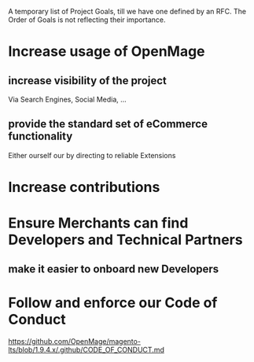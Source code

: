 A temporary list of Project Goals, till we have one defined by an RFC.
The Order of Goals is not reflecting their importance.


# Increase usage of OpenMage

## increase visibility of the project

Via Search Engines, Social Media, ...

## provide the standard set of eCommerce functionality

Either ourself our by directing to reliable Extensions

# Increase contributions


# Ensure Merchants can find Developers and Technical Partners

## make it easier to onboard new Developers

# Follow and enforce our Code of Conduct

https://github.com/OpenMage/magento-lts/blob/1.9.4.x/.github/CODE_OF_CONDUCT.md

